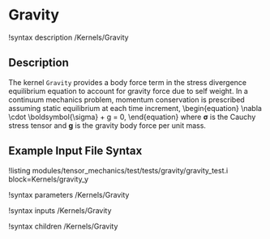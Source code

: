 # Gravity

!syntax description /Kernels/Gravity

## Description

The kernel `Gravity` provides a body force term in the stress divergence equilibrium
equation to account for gravity force due to self weight.
In a continuum mechanics problem, momentum conservation is prescribed assuming
static equilibrium at each time increment,
\begin{equation}
\nabla \cdot \boldsymbol{\sigma} + g = 0,
\end{equation}
where $\boldsymbol{\sigma}$ is the Cauchy stress tensor and $\boldsymbol{g}$ is
the gravity body force per unit mass.

## Example Input File Syntax

!listing modules/tensor_mechanics/test/tests/gravity/gravity_test.i block=Kernels/gravity_y

!syntax parameters /Kernels/Gravity

!syntax inputs /Kernels/Gravity

!syntax children /Kernels/Gravity
